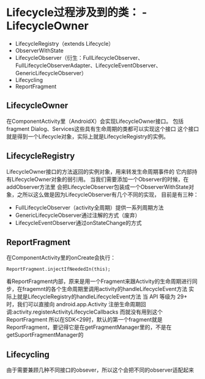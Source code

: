 # Lifecycle过程涉及到的类： - LifecycleOwner
 - LifecycleRegistry（extends Lifecycle）
 - ObserverWithState
 - LifecycleObserver（衍生：FullLifecycleObserver、FullLifecycleObserverAdapter、LifecycleEventObserver、GenericLifecycleObserver）
 - Lifecycling
 - ReportFragment

## LifecycleOwner
在ComponentActivity里（AndroidX）会实现LifecycleOwner接口。
包括fragment Dialog、Services这些具有生命周期的类都可以实现这个接口
这个接口就是得到一个Lifecycle对象，实际上就是LifecycleRegistry的实例。

## LifecycleRegistry
LifecycleOwner接口的方法返回的实例对象，用来转发生命周期事件的
它内部持有LifecycleOwner对象的弱引用。
当我们需要添加一个Observer的时候，在addObserver方法里
会把LifecycleObserver包装成一个ObserverWithState对象，之所以这么做是因为LifecycleObserver有几个不同的实现，
目前是有三种：
 - FullLifecycleObserver（activity全周期）提供一系列周期方法
 - GenericLifecycleObserver通过注解的方式（废弃）
 - LifecycleEventObserver通过onStateChange的方式

## ReportFragment
在ComponentActivity里的onCreate会执行：
```
ReportFragment.injectIfNeededIn(this);
```
看ReportFragment内部，原来是用一个Fragment来跟Activity的生命周期进行同步，在fragemnt的各个生命周期里调用activity的handleLifecycleEvent方法
实际上就是LifecycleRegistry的handleLifecycleEvent方法
当 API 等级为 29+ 时，我们可以直接向 android.app.Activity 注册生命周期回调:activity.registerActivityLifecycleCallbacks
而就没有用到这个ReportFragment
所以在SDK<29时，默认的第一个fragment就是ReportFragment，要记得它是在getFragmentManager里的，不是在getSuportFragmentManager的

## Lifecycling
由于需要兼顾几种不同接口的obsever，所以这个会把不同的observer适配起来